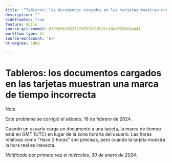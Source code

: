 ```yaml
---
title: '“Tableros: los documentos cargados en las tarjetas muestran una marca de tiempo incorrecta”'
description: ""
hidefromtoc: true
feature: Agile
source-git-commit: 073f63610623276f978d15b22cf4a8f294fab44f
workflow-type: ht
source-wordcount: '67'
ht-degree: 100%

---
```



# Tableros: los documentos cargados en las tarjetas muestran una marca de tiempo incorrecta

>[!NOTE]
>
>Este problema se corrigió el sábado, 16 de febrero de 2024.

Cuando un usuario carga un documento a una tarjeta, la marca de tiempo está en GMT (UTC) en lugar de la zona horaria del usuario. Las horas relativas como &quot;Hace 2 horas&quot; son precisas, pero cuando la tarjeta muestra la hora real es inexacta.

_Notificado por primera vez el miércoles, 30 de enero de 2024._
